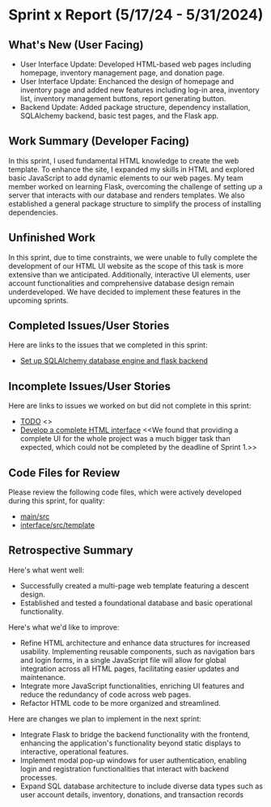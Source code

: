 # Sprint x Report (5/17/24 - 5/31/2024)

## What's New (User Facing)
 * User Interface Update: Developed HTML-based web pages including homepage, inventory management page, and donation page. 
 * User Interface Update: Enchanced the design of homepage and inventory page and added new features including log-in area, inventory list, inventory management buttons, report generating button.
 * Backend Update: Added package structure, dependency installation, SQLAlchemy backend, basic test pages, and the Flask app.

## Work Summary (Developer Facing)
In this sprint, I used fundamental HTML knowledge to create the web template. To enhance the site, I expanded my skills in HTML and explored basic JavaScript to add dynamic elements to our web pages. My team member worked on learning Flask, overcoming the challenge of setting up a server that interacts with our database and renders templates. We also established a general package structure to simplify the process of installing dependencies. 

## Unfinished Work
In this sprint, due to time constraints, we were unable to fully complete the development of our HTML UI website as the scope of this task is more extensive than we anticipated. Additionally, interactive UI elements, user account functionalities and comprehensive database design remain underdeveloped. We have decided to implement these features in the upcoming sprints.

## Completed Issues/User Stories
Here are links to the issues that we completed in this sprint:

 * [Set up SQLAlchemy database engine and flask backend](https://github.com/YaruG1022/WSU-SU21-CPTS322-Project/issues/4)
 
 
 ## Incomplete Issues/User Stories
 Here are links to issues we worked on but did not complete in this sprint:
 
 * [TODO](https://github.com/YaruG1022/WSU-SU21-CPTS322-Project/issues/3) <<We designated this issue as the final task to be completed at the end of the project>>
 * [Develop a complete HTML interface](https://github.com/YaruG1022/WSU-SU21-CPTS322-Project/issues/2) <<We found that providing a complete UI for the whole project was a much bigger task than expected, which could not be completed by the deadline of Sprint 1.>>

## Code Files for Review
Please review the following code files, which were actively developed during this sprint, for quality:
 * [main/src](https://github.com/YaruG1022/WSU-SU21-CPTS322-Project/tree/dc74c128ea521ddb33a990efe9fc965d6ed99237/src)
 * [interface/src/template](https://github.com/YaruG1022/WSU-SU21-CPTS322-Project/tree/2ade5d95e441eb082bc0703f712d611479a3f86c/src/template)
 
## Retrospective Summary
Here's what went well:
  * Successfully created a multi-page web template featuring a descent design.
  * Established and tested a foundational database and basic operational functionality.
 
Here's what we'd like to improve:
   * Refine HTML architecture and enhance data structures for increased usability. Implementing reusable components, such as navigation bars and login forms, in a single JavaScript file will allow for global integration across all HTML pages, facilitating easier updates and maintenance.
   * Integrate more JavaScript functionalities, enriching UI features and reduce the redundancy of code across web pages.
   * Refactor HTML code to be more organized and streamlined. 

Here are changes we plan to implement in the next sprint:
   * Integrate Flask to bridge the backend functionality with the frontend, enhancing the application's functionality beyond static displays to interactive, operational features.
   * Implement modal pop-up windows for user authentication, enabling login and registration functionalities that interact with backend processes.
   * Expand SQL database architecture to include diverse data types such as user account details, inventory, donations, and transaction records